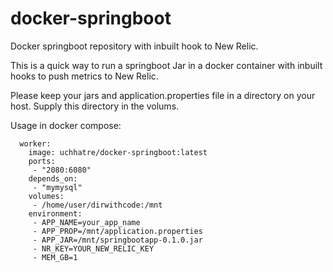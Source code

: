 # docker-springboot
Docker springboot repository with inbuilt hook to New Relic.

This is a quick way to run a springboot Jar in a docker container with inbuilt hooks to push metrics to New Relic.

Please keep your jars and application.properties file in a directory on your host. Supply this directory in the volums.

Usage in docker compose:
```
  worker:
    image: uchhatre/docker-springboot:latest
    ports:
     - "2080:6080"
    depends_on:
     - "mymysql"
    volumes:
     - /home/user/dirwithcode:/mnt
    environment:
     - APP_NAME=your_app_name
     - APP_PROP=/mnt/application.properties
     - APP_JAR=/mnt/springbootapp-0.1.0.jar
     - NR_KEY=YOUR_NEW_RELIC_KEY
     - MEM_GB=1
```
